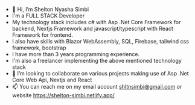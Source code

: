 - 👋 Hi, I’m Shelton Nyasha Simbi
- I'm a FULL STACK Developer
- My technology stack includes c# with Asp .Net Core Framework for backend, Nextjs Framework and javascript/typescript with React Framework for frontend.
- I also have skills with Blazor WebAssembly, SQL, Firebase, tailwind css framework, bootstrap
- I have more than 3 years programming experience.
- I'm also a freelancer implementing the above mentioned technology stack
- 💞️ I’m looking to collaborate on various projects making use of Asp .Net Core Web Api, Nextjs and React
- 📫 You can reach me on my email account shltnsimbi@gmail.com or website https://shelton-simbi.netlify.app/

